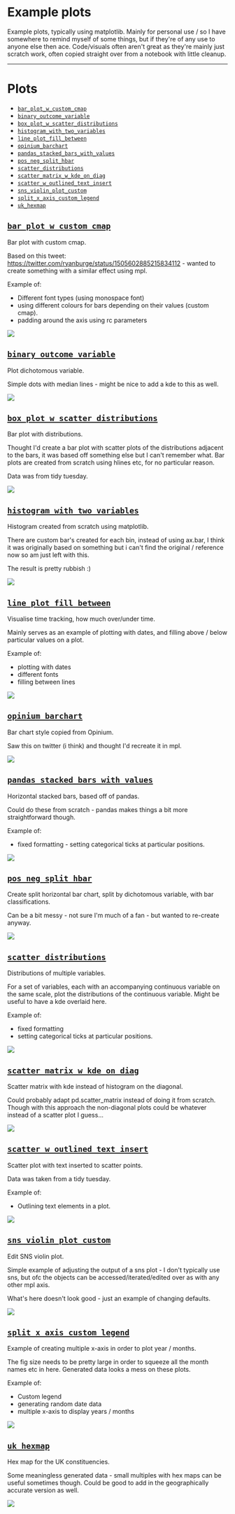 # Example plots

Example plots, typically using matplotlib. Mainly for personal use / so I have somewhere to remind
myself of some things, but if they're of any use to anyone else then ace. Code/visuals often aren't
great as they're mainly just scratch work, often copied straight over from a notebook with little
cleanup.

----

[comment]: # (Automate plots beneath this.)

# Plots

* [`bar_plot_w_custom_cmap`](https://github.com/geo7/plotting_examples#bar_plot_w_custom_cmap)
* [`binary_outcome_variable`](https://github.com/geo7/plotting_examples#binary_outcome_variable)
* [`box_plot_w_scatter_distributions`](https://github.com/geo7/plotting_examples#box_plot_w_scatter_distributions)
* [`histogram_with_two_variables`](https://github.com/geo7/plotting_examples#histogram_with_two_variables)
* [`line_plot_fill_between`](https://github.com/geo7/plotting_examples#line_plot_fill_between)
* [`opinium_barchart`](https://github.com/geo7/plotting_examples#opinium_barchart)
* [`pandas_stacked_bars_with_values`](https://github.com/geo7/plotting_examples#pandas_stacked_bars_with_values)
* [`pos_neg_split_hbar`](https://github.com/geo7/plotting_examples#pos_neg_split_hbar)
* [`scatter_distributions`](https://github.com/geo7/plotting_examples#scatter_distributions)
* [`scatter_matrix_w_kde_on_diag`](https://github.com/geo7/plotting_examples#scatter_matrix_w_kde_on_diag)
* [`scatter_w_outlined_text_insert`](https://github.com/geo7/plotting_examples#scatter_w_outlined_text_insert)
* [`sns_violin_plot_custom`](https://github.com/geo7/plotting_examples#sns_violin_plot_custom)
* [`split_x_axis_custom_legend`](https://github.com/geo7/plotting_examples#split_x_axis_custom_legend)
* [`uk_hexmap`](https://github.com/geo7/plotting_examples#uk_hexmap)



## [`bar_plot_w_custom_cmap`](https://github.com/geo7/plotting_examples/blob/master/plotting_examples/y2022/bar_plot_w_custom_cmap/plot.py)

Bar plot with custom cmap.

Based on this tweet: https://twitter.com/ryanburge/status/1505602885215834112 - wanted to create
something with a similar effect using mpl.

Example of:

- Different font types (using monospace font)
- using different colours for bars depending on their values (custom cmap).
- padding around the axis using rc parameters

![](images/y2022/bar_plot_w_custom_cmap.png)

## [`binary_outcome_variable`](https://github.com/geo7/plotting_examples/blob/master/plotting_examples/y2022/binary_outcome_variable/plot.py)

Plot dichotomous variable.

Simple dots with median lines - might be nice to add a kde to this as well.

![](images/y2022/binary_outcome_variable.png)

## [`box_plot_w_scatter_distributions`](https://github.com/geo7/plotting_examples/blob/master/plotting_examples/y2022/box_plot_w_scatter_distributions/plot.py)

Bar plot with distributions.

Thought I'd create a bar plot with scatter plots of the distributions adjacent to the bars, it was
based off something else but I can't remember what. Bar plots are created from scratch using hlines
etc, for no particular reason.

Data was from tidy tuesday.

![](images/y2022/box_plot_w_scatter_distributions.png)

## [`histogram_with_two_variables`](https://github.com/geo7/plotting_examples/blob/master/plotting_examples/y2022/histogram_with_two_variables/plot.py)

Histogram created from scratch using matplotlib.

There are custom bar's created for each bin, instead of using ax.bar, I think it was originally
based on something but i can't find the original / reference now so am just left with this.

The result is pretty rubbish :)

![](images/y2022/histogram_with_two_variables.png)

## [`line_plot_fill_between`](https://github.com/geo7/plotting_examples/blob/master/plotting_examples/y2022/line_plot_fill_between/plot.py)

Visualise time tracking, how much over/under time.

Mainly serves as an example of plotting with dates, and filling above / below particular values on a
plot.

Example of:

- plotting with dates
- different fonts
- filling between lines

![](images/y2022/line_plot_fill_between.png)

## [`opinium_barchart`](https://github.com/geo7/plotting_examples/blob/master/plotting_examples/y2022/opinium_barchart/plot.py)

Bar chart style copied from Opinium.

Saw this on twitter (i think) and thought I'd recreate it in mpl.

![](images/y2022/opinium_barchart.png)

## [`pandas_stacked_bars_with_values`](https://github.com/geo7/plotting_examples/blob/master/plotting_examples/y2022/pandas_stacked_bars_with_values/plot.py)

Horizontal stacked bars, based off of pandas.

Could do these from scratch - pandas makes things a bit more straightforward though.

Example of:

- fixed formatting - setting categorical ticks at particular positions.

![](images/y2022/pandas_stacked_bars_with_values.png)

## [`pos_neg_split_hbar`](https://github.com/geo7/plotting_examples/blob/master/plotting_examples/y2022/pos_neg_split_hbar/plot.py)

Create split horizontal bar chart, split by dichotomous variable, with bar classifications.

Can be a bit messy - not sure I'm much of a fan - but wanted to re-create anyway.

![](images/y2022/pos_neg_split_hbar.png)

## [`scatter_distributions`](https://github.com/geo7/plotting_examples/blob/master/plotting_examples/y2022/scatter_distributions/plot.py)

Distributions of multiple variables.

For a set of variables, each with an accompanying continuous variable on the same scale, plot the
distributions of the continuous variable. Might be useful to have a kde overlaid here.

Example of:

- fixed formatting
- setting categorical ticks at particular positions.

![](images/y2022/scatter_distributions.png)

## [`scatter_matrix_w_kde_on_diag`](https://github.com/geo7/plotting_examples/blob/master/plotting_examples/y2022/scatter_matrix_w_kde_on_diag/plot.py)

Scatter matrix with kde instead of histogram on the diagonal.

Could probably adapt pd.scatter_matrix instead of doing it from scratch. Though with this approach
the non-diagonal plots could be whatever instead of a scatter plot I guess...

![](images/y2022/scatter_matrix_w_kde_on_diag.png)

## [`scatter_w_outlined_text_insert`](https://github.com/geo7/plotting_examples/blob/master/plotting_examples/y2022/scatter_w_outlined_text_insert/plot.py)

Scatter plot with text inserted to scatter points.

Data was taken from a tidy tuesday.

Example of:

- Outlining text elements in a plot.

![](images/y2022/scatter_w_outlined_text_insert.png)

## [`sns_violin_plot_custom`](https://github.com/geo7/plotting_examples/blob/master/plotting_examples/y2022/sns_violin_plot_custom/plot.py)

Edit SNS violin plot.

Simple example of adjusting the output of a sns plot - I don't typically use sns, but ofc the
objects can be accessed/iterated/edited over as with any other mpl axis.

What's here doesn't look good - just an example of changing defaults.

![](images/y2022/sns_violin_plot_custom.png)

## [`split_x_axis_custom_legend`](https://github.com/geo7/plotting_examples/blob/master/plotting_examples/y2022/split_x_axis_custom_legend/plot.py)

Example of creating multiple x-axis in order to plot year / months.

The fig size needs to be pretty large in order to squeeze all the month names etc in here. Generated
data looks a mess on these plots.

Example of:

- Custom legend
- generating random date data
- multiple x-axis to display years / months

![](images/y2022/split_x_axis_custom_legend.png)

## [`uk_hexmap`](https://github.com/geo7/plotting_examples/blob/master/plotting_examples/y2022/uk_hexmap/plot.py)

Hex map for the UK constituencies.

Some meaningless generated data - small multiples with hex maps can be useful sometimes though.
Could be good to add in the geographically accurate version as well.

![](images/y2022/uk_hexmap.png)
